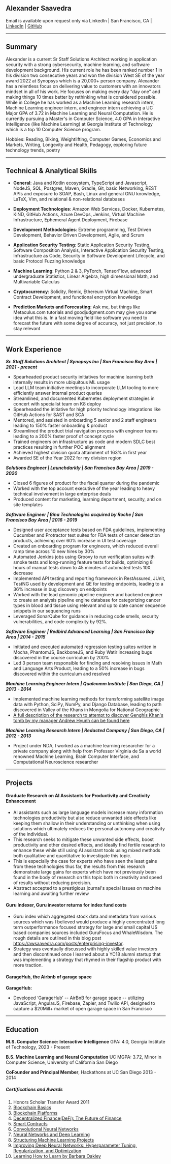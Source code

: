 ## Alexander Saavedra

Email is available upon request only via LinkedIn | San Francisco, CA | [LinkedIn](linkedin.com/in/awsaavedra) | [GitHub](github.com/awsaavedra)  

--------

## Summary
Alexander is a current Sr Staff Solutions Architect working in application security with a strong cybersecurity, machine learning, and software development background. His current role he has been ranked number 1 in his division two consecutive years and won the division West SE of the year award 2022 at Synopsys which is a 20,000+ person company. Alexander has a relentless focus on delivering value to customers with an innovators mindset in all of his work. He focuses on making every day "day one" and making things 10 times better by rethinking what is considered possible. While in College he has worked as a Machine Learning research intern, Machine Learning engineer intern, and engineer intern achieving a UC Major GPA of 3.72 in Machine Learning and Neural Computation. He is currently pursuing a Master's in Computer Science, 4.0 GPA in Interactive Intelligence (like Machine Learning) at Georgia Institute of Technology which is a top 10 Computer Science program.

Hobbies: Reading, Biking, Weightlifting, Computer Games, Economics and Markets, Writing, Longevity and Health, Pedagogy, exploring future technology trends, poetry

---------

## Technical & Analytical Skills

- **General**:  Java and Kotlin ecosystem, TypeScript and Javascript, NodeJS, SQL, Postgres, Maven, Gradle, Git, basic Networking, REST APIs and exposure to SOAP, Bash, Linux and general GNU knowledge, LaTeX, Vim, and relational & non-relational databases

- **Deployment Technologies**: Amazon Web Services, Docker, Kubernetes, KiND, GitHub Actions, Azure DevOps, Jenkins, Virtual Machine Infrastructure, Ephemeral Agent Deployment, Firebase

- **Development Methodologies**: Extreme programming, Test Driven Development, Behavior Driven Development, Agile, and Scrum

- **Application Security Testing**: Static Application Security Testing,  Software Composition Analysis, Interactive Application Security Testing, Infrastructure as Code, Security in Software Development Lifecycle, and basic Protocol Fuzzing knowledge

- **Machine Learning**: Python 2 & 3, PyTorch, TensorFlow, advanced undergraduate Statistics, Linear Algebra, high dimensional Math, and Multivariable Calculus

- **Cryptocurrency**: Solidity, Remix, Ethereum Virtual Machine, Smart Contract Development, and functional encryption knowledge

- **Prediction Markets and Forecasting**: Ask me, but things like Metaculus.com tutorials and goodjudgment.com may give you some idea what this is. In a fast moving field like software you need to forecast the future with some degree of accuracy, not just precision, to stay relevant

---------

## Work Experience

***Sr. Staff Solutions Architect | Synopsys Inc | San Francisco Bay Area | 2021 - present***
- Spearheaded product security initiatives for machine learning both internally results in more ubiquitous ML usage
- Lead LLM team initiative meetings to incorporate LLM tooling to more efficiently answer internal product queries
- Streamlined, and documented Kubernetes deployment strategies in concert with specialist team on K8 deploy
- Spearheaded the initiative  for high priority technology integrations like GitHub Actions for SAST and SCA
- Mentored, and assisted in onboarding 5 senior and 2 staff engineers leading to 150% faster onboarding & product
- Streamlined the product trial navigation process with engineer teams leading to a 200% faster proof of concept cycle
- Trained engineers on infrastructure as code and modern SDLC best practices resulting in further POC alignment
- Achieved highest division quota attainment of 163% in first year 
- Awarded SE of the Year 2022 for my division region


***Solutions Engineer | Launchdarkly | San Francisco Bay Area | 2019 - 2020***
- Closed 6 figures of product for the fiscal quarter during the pandemic
- Worked with the top account executive of the year leading to heavy technical involvement in large enterprise deals
- Produced content for marketing, learning department, security, and on site templates

***Software Engineer | Bina Technologies acquired by Roche | San Francisco Bay Area | 2016 - 2019***
- Designed user acceptance tests based on FDA guidelines, implementing Cucumber and Protractor test suites for FDA tests of cancer detection products, achieving over 60% increase in UI test coverage
- Created an onboarding program for engineers, which reduced overall ramp time across 10 new hires by 30%
- Automated Jenkins jobs using Groovy to run verification suites with smoke tests and long-running feature tests for builds, optimizing 8 hours of manual tests down to 45 minutes of automated tests 10X decrease
- Implemented API testing and reporting framework in RestAssured, JUnit, TestNG used by development and QE for testing endpoints, leading to a 36% increase in bug discovery on endpoints
- Worked with the lead genomic pipeline engineer and backend engineer to create an analysis pipeline engine database for categorizing cancer types in blood and tissue using relevant and up to date cancer sequence snippets in our sequencing runs
- Leveraged SonarQube for guidance in reducing code smells, security vulnerabilities, and code complexity by 92%.

***Software Engineer | Redbird Advanced Learning | San Francisco Bay Area | 2014 - 2015***
- Initiated and executed automated regression testing suites written in Mocha, PhantomJS, BackboneJS, and Ruby Watir increasing bugs discovered in the course curriculum by 200%
- Led 3 person team responsible for finding and resolving issues in Math and Language Arts Product, leading to a 50% increase in bugs discovered within the curriculum and resolved  

***Machine Learning Engineer Intern | Qualcomm Institute | San Diego, CA | 2013 - 2014***
- Implemented machine learning methods for transforming satellite image data with Python, SciPy, NumPy, and Django Database, leading to path discovered in Valley of the Khans in Mongolia for National Geographic
- [A full description of the research to attempt to discover Genghis Khan's tomb by my manager Andrew Hyunh can be found here](https://web.archive.org/web/20240530023201/https://journals.plos.org/plosone/article?id=10.1371/journal.pone.0114046)

***Machine Learning Research Intern | Redacted Company | San Diego, CA | 2012 - 2013***
- Project under NDA, I worked as a machine learning researcher for a private company along with help from Professor Virginia de Sa a world renowned Machine Learning, Brain Computer Interface, and Computational Neuroscience researcher

---------
## Projects

#### Graduate Research on AI Assistants for Productivity and Creativity Enhancement
   - AI assistants such as large language models increase many information technologies productivity but also reduce unwanted side effects like keeping them shallow in their understanding or unthinking when using solutions which ultimately reduces the personal autonomy and creativity of the individual. 
   - This research seeks to mitigate these unwanted side effects, boost productivity and other desired effects, and ideally find fertile research to enhance these while still using AI assistant tools using mixed methods both qualitative and quantitative to investigate this topic. 
   - This is especially the case for experts who have seen the least gains from these technologies thus far, the results from this research demonstrate large gains for experts which have not previously been found in the body of research on this topic both in creativity and speed of results without reducing precision.
   - Abstract accepted to a prestigious journal's special issues on machine learning and awaiting further review

#### Guru Indexer, Guru investor returns for index fund costs
   - Guru index which aggregated stock data and metadata from various sources which was I believed would produce a highly concentrated long term outperformance focused strategy for large and small capital US based companies sources included GuruFocus and WhaleWisdom. The rough details are outlined in this blog post https://awsaavedra.com/posts/enterprising-investor.
   - Strategy was eventually discussed with highly skilled value investors and then discontinued once I learned about a YC18 alumni startup that was implementing a strategy that rhymed in their flagship product with more traction.

#### GarageHub, the Airbnb of garage space 
**GarageHub:** 
- Developed ‘GarageHub’ -- AirBnB for garage space -- utilizing JavaScript, AngularJS, Firebase, Zapier, and Twilio API, designed to capture a $20Mill+ market of open garage space in San Francisco

---------

## Education

**M.S. Computer Science: Interactive Intelligence** GPA: 4.0, Georgia Institute of Technology, 2023 - Present

**B.S. Machine Learning and Neural Computation** UC MGPA: 3.72, Minor in Computer Science, University of California San Diego

**CoFounder and Principal Member**, Hackathons at UC San Diego	2013 - 2014

##### Certifications and Awards

1. Honors Scholar Transfer Award 2011
2. [Blockchain Basics](https://www.coursera.org/account/accomplishments/verify/Y233GH9X4TB9?utm_product=course)
3. [Blockchain Platforms](https://coursera.org/share/d36b950b0600f1eb246f897a2dbf82c6)
4. [Decentralized Finance(DeFi): The Future of Finance](https://coursera.org/share/eed0d0b026e79a0988076fecee15735d)
5. [Smart Contracts](https://coursera.org/share/fa73b8602108fea4d634fc3373862258)
6. [Convolutional Neural Networks](https://coursera.org/share/afbc5e584ab791b232f89a2f4cb3aa0b)
7. [Neural Networks and Deep Learning](https://www.coursera.org/account/accomplishments/verify/L85MBCFBHESP)
8. [Structuring Machine Learning Projects](https://www.coursera.org/account/accomplishments/verify/MUBQT8A8CGDA)
9. [Improving Deep Neural Networks: Hyperparameter Tuning, Regularization, and Optimization](https://coursera.org/share/461817bd33833422f037fe3530b0c315)
10. [Learning How to Learn by Barbara Oakley](https://coursera.org/share/fe903885a199e2f59e103a1c6b41c87f)
